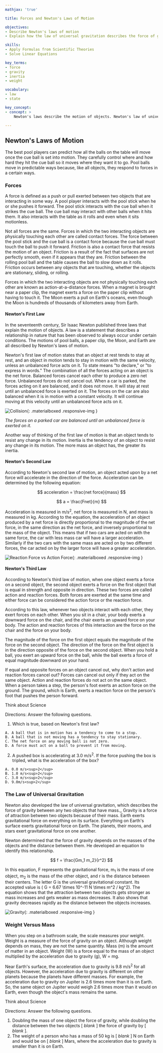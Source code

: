 ```yaml
---
mathjax: 'true'

title: Forces and Newton's Laws of Motion

objectives:
- Describe Newton's laws of motion
- Explain how the law of universal gravitation describes the force of gravity between two objects with mass

skills:
- Apply Formulas from Scientific Theories
- Solve Linear Equations

key_terms:
- force
- gravity
- inertia
- weight

vocabulary:
- law
- state

key_concept:
- concept: >
    Newton's laws describe the motion of objects. Newton's law of universal gravitation relates the mass and distance between two objects to the force of gravity between two objects. These laws can be used to predict the motion of everyday objects.

---
```


## Newton's Laws of Motion

The best pool players can predict how all the balls on the table will move once the cue ball is set into motion. They carefully control where and how hard they hit the cue ball so it moves where they want it to go. Pool balls move in predictable ways because, like all objects, they respond to forces in a certain ways.

### Forces

A force is defined as a push or pull exerted between two objects that are interacting in some way. A pool player interacts with the pool stick when he or she pushes it forward. The pool stick interacts with the cue ball when it strikes the cue ball. The cue ball may interact with other balls when it hits them. It also interacts with the table as it rolls and even when it sits motionless.

Not all forces are the same. Forces in which the two interacting objects are physically touching each other are called contact forces. The force between the pool stick and the cue ball is a contact force because the cue ball must touch the ball to push it forward. Friction is also a contact force that resists the motion of an object. Friction is a result of the fact that surfaces are not perfectly smooth, even if it appears that they are. Friction between the rolling pool ball and the table causes the ball to slow down as it rolls. Friction occurs between any objects that are touching, whether the objects are stationary, sliding, or rolling.

Forces in which the two interacting objects are not physically touching each other are known as action-at-a-distance forces. When a magnet is brought near a paper clip, the magnet exerts a force on the paper clip without having to touch it. The Moon exerts a pull on Earth's oceans, even though the Moon is hundreds of thousands of kilometers away from Earth.

#### Newton's First Law

In the seventeenth century, Sir Isaac Newton published three laws that explain the motion of objects. A law is a statement that describes a relationship in nature that has been observed to always occur under certain conditions. The motions of pool balls, a paper clip, the Moon, and Earth are all described by Newton's laws of motion.

Newton's first law of motion states that an object at rest tends to stay at rest, and an object in motion tends to stay in motion with the same velocity, unless an unbalanced force acts on it. To state means "to declare," or "to express in words." The combination of all the forces acting on an object is the net force. Balanced forces cancel each other to produce a zero net force. Unbalanced forces do not cancel out. When a car is parked, the forces acting on it are balanced, and it does not move. It will stay at rest until an unbalanced force is exerted on it. The forces on the car are also balanced when it is in motion with a constant velocity. It will continue moving at this velocity until an unbalanced force acts on it.

![Collision](){: .materialboxed .responsive-img }

*The forces on a parked car are balanced until an unbalanced force is exerted on it.*

Another way of thinking of the first law of motion is that an object tends to resist any change in its motion. Inertia is the tendency of an object to resist any change in its motion. The more mass an object has, the greater its inertia.

#### Newton's Second Law

According to Newton's second law of motion, an object acted upon by a net force will accelerate in the direction of the force. Acceleration can be determined by the following equation:

$$ acceleration = \frac{net force}{mass} $$

$$ a = \frac{Fnet}{m} $$

Acceleration is measured in m/s<sup>2</sup>, net force is measured in N, and mass is measured in kg. According to the equation, the acceleration of an object produced by a net force is directly proportional to the magnitude of the net force, in the same direction as the net force, and inversely proportional to the mass of the object. This means that if two cars are acted on with the same force, the car with less mass car will have a larger acceleration. Similarly if the two cars with the same mass are acted on by two different forces, the car acted on by the larger force will have a greater acceleration.

![Reaction Force vs Action Force](){: .materialboxed .responsive-img }

#### Newton's Third Law

According to Newton's third law of motion, when one object exerts a force on a second object, the second object exerts a force on the first object that is equal in strength and opposite in direction. These two forces are called action and reaction forces. Both forces are exerted at the same time and either force can be considered the action force or the reaction force.

According to this law, whenever two objects interact with each other, they exert forces on each other. When you sit in a chair, your body exerts a downward force on the chair, and the chair exerts an upward force on your body. The action and reaction forces of this interaction are the force on the chair and the force on your body.

The magnitude of the force on the first object equals the magnitude of the force on the second object. The direction of the force on the first object is in the direction opposite of the force on the second object. When you hold a ball, you exert an upward force on the ball, while the ball exerts a force of equal magnitude downward on your hand.

If equal and opposite forces on an object cancel out, why don't action and reaction forces cancel out? Forces can cancel out only if they act on the same object. Action and reaction forces do not act on the same object. When a person takes a step, the person's foot exerts an action force on the ground. The ground, which is Earth, exerts a reaction force on the person's foot that pushes the person forward.

<div class="card-panel {{ page.color }} white-text">
Think about Science

Directions: Answer the following questions.

  1. Which is true, based on Newton's first law?

    A. A ball that is in motion has a tendency to come to a stop.
    B. A ball that is not moving has a tendency to stay stationary.
    C. The net force on any moving ball is not zero.
    D. A force must act on a ball to prevent it from moving.

  2. A pushed box is accelerating at 3.0 m/s<sup>2</sup>. If the force pushing the box is tripled, what is the acceleration of the box?
  
    A. 0.0 m/s<sup>2</sup>
    B. 1.0 m/s<sup>2</sup>
    C. 3.0 m/s<sup>2</sup>
    D. 9.0m/s<sup>2</sup>
</div>

### The Law of Universal Gravitation

Newton also developed the law of universal gravitation, which describes the force of gravity between any two objects that have mass._ Gravity is a force of attraction between two objects because of their mass. Earth exerts gravitational force on everything on its surface. Everything on Earth's surface exerts gravitational force on Earth. The planets, their moons, and stars exert gravitational force on one another.

Newton determined that the force of gravity depends on the masses of the objects and the distance between them. He developed an equation to identify this relationship.

$$ f = \frac{Gm_1 m_2}{r^2} $$

In this equation, F represents the gravitational force, m<sub>1</sub> is the mass of one object, m<sub>2</sub> is the mass of the other object, and r is the distance between their centers. The letter G is the universal gravitational constant. Its accepted value is \( G = 6.67 \times 10^-11 N \times m^2 / kg^2)\. The equation shows that the attraction between two objects gets stronger as mass increases and gets weaker as mass decreases. It also shows that gravity decreases rapidly as the distance between the objects increases.

![Gravity](){: .materialboxed .responsive-img }

### Weight Versus Mass

When you step on a bathroom scale, the scale measures your weight. Weight is a measure of the force of gravity on an object. Although weight depends on mass, they are not the same quantity. Mass (m) is the amount of matter in an object. Weight (W) is a force equal to the mass of an object multiplied by the acceleration due to gravity (g), W = mg.

Near Earth's surface, the acceleration due to gravity is 9.8 m/s<sup>2</sup> for all objects. However, the acceleration due to gravity is different on other planets because the planets have different masses. For example, the acceleration due to gravity on Jupiter is 2.6 times more than it is on Earth. So, the same object on Jupiter would weigh 2.6 times more than it would on Earth, even though the object's mass remains the same.

<div class="card-panel {{ page.color }} white-text">
Think about Science

Directions: Answer the following questions.

  1. Doubling the mass of one object the force of gravity, while doubling the distance between the two objects [ *blank* ] the force of gravity by [ *blank* ].
  2. The weight of a person who has a mass of 50 kg is [ *blank* ] N on Earth and would be on [ *blank* ] Mars, where the acceleration due to gravity is smaller than it is on Earth.
</div> 